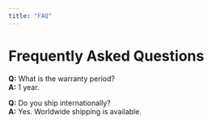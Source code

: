 ```yaml
---
title: "FAQ"
---
```

# Frequently Asked Questions

**Q:** What is the warranty period?  
**A:** 1 year.

**Q:** Do you ship internationally?  
**A:** Yes. Worldwide shipping is available.
